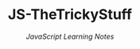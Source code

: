 

<h1 align="center">
  JS-TheTrickyStuff
</h1>

<div align="center">
  <em>JavaScript Learning Notes</em>
</div>